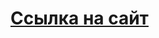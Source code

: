  <html>
 <head>
        <link rel="icon" href="https://github.com/UralFabr/UralFabr.github.io/blob/main/favicon-32x32.png?raw=true" type="image/png">
        <title>Ural | Fabr – Заброшки Урала </title>
        <meta name="yandex-verification" content="725abbc67eea528f" />
        <meta name="google-site-verification" content="YGc2QwAuRkg0vBRF3TnVL3aPfsW6nTffqLocJYYByWQ" />
        <script data-ad-client="ca-pub-2658303976978345" async src="https://pagead2.googlesyndication.com/pagead/js/adsbygoogle.js"></script>
        <meta name="google-site-verification" content="YGc2QwAuRkg0vBRF3TnVL3aPfsW6nTffqLocJYYByWQ" />
 <meta name="description" content="UralFabr - Это Прекрасные и одновременно ужасающие мёртвые деревни, на вечно забытые улицы и опустевшие построения Урала. 
                                   Это малоизвестные большому кругу места, пейзажные поля и коричневатые словно ржавчина берега."> 
 <meta name="Keywords" content="goose,fabr,фабр,гусь,фабричное, посёлок фабричное, фабрика, добанчино, антоновка, 
                                тура, Досуговый центр посёлок Фабричное,туринск, Туринский район,смычка ,Досуговый центр,
                                таборы,мост, ЦБЗ, Туринский техникум, фазана, Фабричное СОШ, МАОУ Фабричное СОШ,Водоисточник,Акварель, 
                                Таборинка, Жилина, Клещево, кляче, Чекуново, Школьная,Больничная, Табочинская, Победы, Сельсовет, Революции, 
                                Таборинская, рабочая, культурная , малково, болото малково, UralFabr , Монастырское,Свердловская, Свердловская область  "> 
       <!-- Yandex.Metrika counter -->
<script type="text/javascript" >
   (function(m,e,t,r,i,k,a){m[i]=m[i]||function(){(m[i].a=m[i].a||[]).push(arguments)};
   m[i].l=1*new Date();k=e.createElement(t),a=e.getElementsByTagName(t)[0],k.async=1,k.src=r,a.parentNode.insertBefore(k,a)})
   (window, document, "script", "https://mc.yandex.ru/metrika/tag.js", "ym");
   ym(71357578, "init", {
        clickmap:true,
        trackLinks:true,
        accurateTrackBounce:true,
        webvisor:true
   });
</script>
<noscript><div><img src="https://mc.yandex.ru/watch/71357578" style="position:absolute; left:-9999px;" alt="" /></div></noscript>
<!-- /Yandex.Metrika counter -->
<link rel="icon" href="https://uralfabr.github.io/favicon-32x32.png" type="image/png">
<style>
    .div{
    font-size:25px;
    }
  .body{
  
  }
    </style>
      </head>
      <body>
    <div><h1><a href="https://uralfabr.github.io/home.html">Ссылка на сайт</a></h1></div>
<body>
